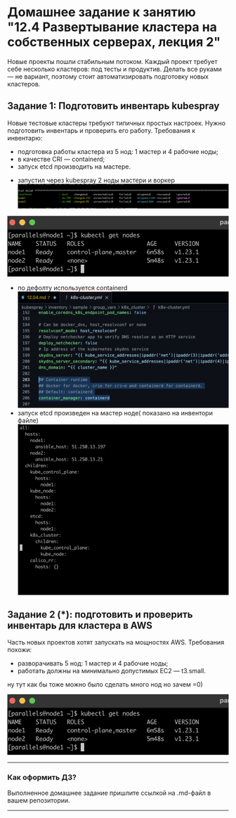 # Домашнее задание к занятию "12.4 Развертывание кластера на собственных серверах, лекция 2"
Новые проекты пошли стабильным потоком. Каждый проект требует себе несколько кластеров: под тесты и продуктив. Делать все руками — не вариант, поэтому стоит автоматизировать подготовку новых кластеров.

## Задание 1: Подготовить инвентарь kubespray
Новые тестовые кластеры требуют типичных простых настроек. Нужно подготовить инвентарь и проверить его работу. Требования к инвентарю:
* подготовка работы кластера из 5 нод: 1 мастер и 4 рабочие ноды;
* в качестве CRI — containerd;
* запуск etcd производить на мастере.

- запустил через kubespray 2 ноды мастери и воркер
![alt tag](https://github.com/avo1yanskiy/devops-netology/blob/main/devkub-homeworks/image/12.04/3.png)

![alt tag](https://github.com/avo1yanskiy/devops-netology/blob/main/devkub-homeworks/image/12.04/4.png)

- по дефолту используется containerd
![alt tag](https://github.com/avo1yanskiy/devops-netology/blob/main/devkub-homeworks/image/12.04/1.png)
- запуск etcd произведен на мастер ноде( показано на инвентори файле)
![alt tag](https://github.com/avo1yanskiy/devops-netology/blob/main/devkub-homeworks/image/12.04/2.png)

## Задание 2 (*): подготовить и проверить инвентарь для кластера в AWS
Часть новых проектов хотят запускать на мощностях AWS. Требования похожи:
* разворачивать 5 нод: 1 мастер и 4 рабочие ноды;
* работать должны на минимально допустимых EC2 — t3.small.

ну тут как бы тоже можно было сделать много нод но зачем =0)


![alt tag](https://github.com/avo1yanskiy/devops-netology/blob/main/devkub-homeworks/image/12.04/4.png)

---

### Как оформить ДЗ?

Выполненное домашнее задание пришлите ссылкой на .md-файл в вашем репозитории.

---